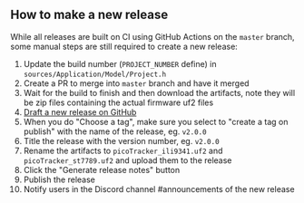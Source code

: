 ## How to make a new release 

While all releases are built on CI using GitHub Actions on the `master` branch, some manual steps are still required to create a new release:

1. Update the build number (`PROJECT_NUMBER` define) in `sources/Application/Model/Project.h`
1. Create a PR to merge into `master` branch and have it merged
1. Wait for the build to finish and then download the artifacts, note they will be zip files containing the actual firmware uf2 files
1. [Draft a new release on GitHub](https://github.com/xiphonics/picoTracker/releases/new)
1. When you do "Choose a tag", make sure you select to "create a tag on publish" with the name of the release, eg. `v2.0.0`
1. Title the release with the version number, eg. `v2.0.0`
1. Rename the artifacts to `picoTracker_ili9341.uf2` and `picoTracker_st7789.uf2` and upload them to the release
1. Click the "Generate release notes" button
1. Publish the release
1. Notify users in the Discord channel #announcements of the new release

